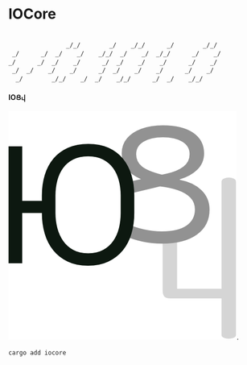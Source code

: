# IOCore

>

```perl

                _/_/        _/    _/_/      _/        _/_/
 _/      _/  _/    _/    _/_/  _/    _/  _/_/      _/    _/
_/      _/  _/    _/      _/  _/    _/    _/      _/    _/
 _/  _/    _/    _/      _/  _/    _/    _/      _/    _/
  _/        _/_/    _/  _/    _/_/      _/  _/    _/_/

```

#### IOՑ𐔙
![docs/IOCORE.png](docs/IOCORE.png "&#x13ba;&#x551;&#x10519;").


```bash
cargo add iocore
```
